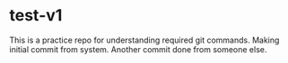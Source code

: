 # test-v1
This is a practice repo for understanding required git commands.
Making initial commit from system.
Another commit done from someone else.
